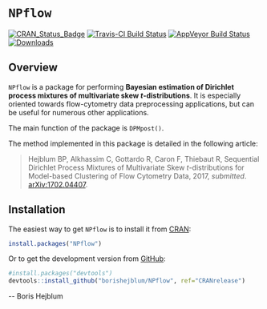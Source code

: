 
<!-- README.md is generated from README.Rmd. Please edit that file -->
`NPflow`
========

[![CRAN\_Status\_Badge](http://www.r-pkg.org/badges/version/NPflow)](https://cran.r-project.org/package=NPflow) [![Travis-CI Build Status](https://travis-ci.org/borishejblum/NPflow.svg?branch=CRANrelease)](https://travis-ci.org/borishejblum/NPflow) [![AppVeyor Build Status](https://ci.appveyor.com/api/projects/status/github/borishejblum/NPflow?branch=CRANrelease&svg=true)](https://ci.appveyor.com/project/borishejblum/NPflow) [![Downloads](https://cranlogs.r-pkg.org/badges/NPflow?color=blue)](https://www.r-pkg.org/pkg/NPflow)

Overview
--------

`NPflow` is a package for performing **Bayesian estimation of Dirichlet process mixtures of multivariate skew *t*-distributions**. It is especially oriented towards flow-cytometry data preprocessing applications, but can be useful for numerous other applications.

The main function of the package is `DPMpost()`.

The method implemented in this package is detailed in the following article:

> Hejblum BP, Alkhassim C, Gottardo R, Caron F, Thiebaut R, Sequential Dirichlet Process Mixtures of Multivariate Skew *t*-distributions for Model-based Clustering of Flow Cytometry Data, 2017, *submitted*. [arXiv:1702.04407](https://arxiv.org/abs/1702.04407v2).

Installation
------------

The easiest way to get `NPflow` is to install it from [CRAN](https://cran.r-project.org/package=NPflow):

``` r
install.packages("NPflow")
```

Or to get the development version from [GitHub](https://github.com/borishejblum/NPflow):

``` r
#install.packages("devtools")
devtools::install_github("borishejblum/NPflow", ref="CRANrelease")
```

-- Boris Hejblum
